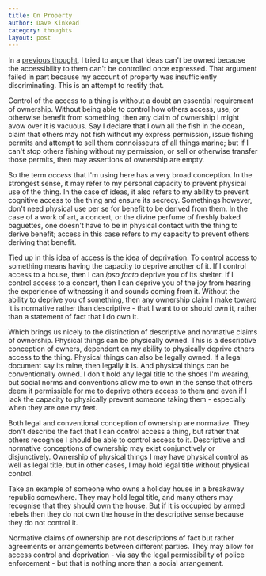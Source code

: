 ```yaml
---
title: On Property
author: Dave Kinkead
category: thoughts
layout: post
---
```


In a [previous thought](thoughts/private-property-public-ideas/), I tried to argue that ideas can't be owned because the accessibility to them can't be controlled once expressed.  That argument failed in part because my account of property was insufficiently discriminating.  This is an attempt to rectify that.

Control of the access to a thing is without a doubt an essential requirement of ownership.  Without being able to control how others access, use, or otherwise benefit from something, then any claim of ownership I might avow over it is vacuous.  Say I declare that I own all the fish in the ocean, claim that others may not fish without my express permission, issue fishing permits and attempt to sell them connoisseurs of all things marine; but if I can't stop others fishing without my permission, or sell or otherwise transfer those permits, then may assertions of ownership are empty.

So the term _access_ that I'm using here has a very broad conception.  In the strongest sense, it may refer to my personal capacity to prevent physical use of the thing.  In the case of ideas, it also refers to my ability to prevent cognitive access to the thing and ensure its secrecy.  Somethings however, don't need physical use per se for benefit to be derived from them.  In the case of a work of art, a concert, or the divine perfume of freshly baked baguettes, one doesn't have to be in physical contact with the thing to derive benefit; access in this case refers to my capacity to prevent others deriving that benefit.

Tied up in this idea of access is the idea of deprivation.  To control access to something means having the capacity to deprive another of it.  If I control access to a house, then I can _ipso facto_ deprive you of its shelter.  If I control access to a concert, then I can deprive you of the joy from hearing the experience of witnessing it and sounds coming from it.  Without the ability to deprive you of something, then any ownership claim I make toward it is normative rather than descriptive - that I want to or should own it, rather than a statement of fact that I do own it.

Which brings us nicely to the distinction of descriptive and normative claims of ownership.  Physical things can be physically owned.  This is a descriptive conception of owners, dependent on my ability to physically deprive others access to the thing.  Physical things can also be legally owned. If a legal document say its mine, then legally it is.  And physical things can be conventionally owned.  I don't hold any legal title to the shoes I'm wearing, but social norms and conventions allow me to own in the sense that others deem it permissible for me to deprive others access to them and even if I lack the capacity to physically prevent someone taking them - especially when they are one my feet.

Both legal and conventional conception of ownership are normative.  They don't describe the fact that I can control access a thing, but rather that others recognise I should be able to control access to it.  Descriptive and normative conceptions of ownership may exist conjunctively or disjunctively.  Ownership of physical things I may have physical control as well as legal title, but in other cases, I may hold legal title without physical control.

Take an example of someone who owns a holiday house in a breakaway republic somewhere.  They may hold legal title, and many others may recognise that they should own the house.  But if it is occupied by armed rebels then they do not own the house in the descriptive sense because they do not control it.

Normative claims of ownership are not descriptions of fact but rather agreements or arrangements between different parties.  They may allow for access control and deprivation - via say the legal permissibility of police enforcement - but that is nothing more than a social arrangement.
